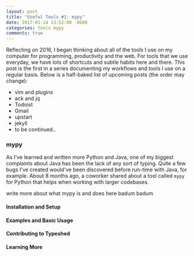 ```yaml
---
layout: post
title: "Useful Tools #1: mypy"
date: 2017-01-14 13:52:00 -0600
categories: tools mypy
comments: true
---
```


Reflecting on 2016, I began thinking about all of the tools I use on my
computer for programming, productivity and the web. For tools that we use
everyday, we have lots of shortcuts and subtle habits here and there. This post
is the first in a series documenting my workflows and tools I use on a regular
basis. Below is a half-baked list of upcoming posts (the order may change):

- vim and plugins
- ack and jq
- Todoist
- Gmail
- upstart
- jekyll
- to be continued..

### mypy

As I've learned and written more Python and Java, one of my biggest complaints
about Java has been the lack of any sort of typing. Quite a few bugs I've
created would've been discovered before run-time with Java, for example. About
8 months ago, a coworker shared about a tool called `mypy` for Python that
helps when working with larger codebases.

write more about what mypy is and does here badum badum

#### Installation and Setup


#### Examples and Basic Usage


#### Contributing to Typeshed


#### Learning More


